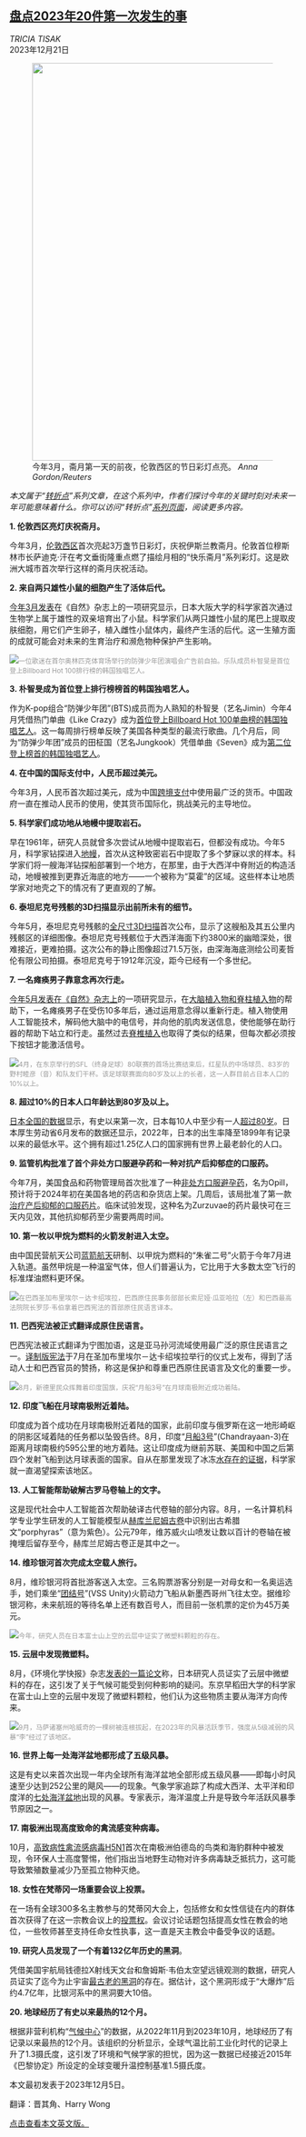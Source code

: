 <!--1703133421000-->
[盘点2023年20件第一次发生的事](https://cn.nytimes.com/opinion/20231221/20-things-that-happened-for-the-first-time-in-2023/)
------

<address>TRICIA TISAK</address><time pudate="2023-12-21 12:26:20" datetime="2023-12-21 12:26:20">2023年12月21日</time><figure><img src="https://images.weserv.nl/?url=static01.nyt.com/images/2023/12/05/multimedia/05tp-fte-jghm/05tp-fte-jghm-master1050.jpg" width="1050" height="700"><figcaption>今年3月，斋月第一天的前夜，伦敦西区的节日彩灯点亮。 <cite>Anna Gordon/Reuters</cite></figcaption></figure><section><p><i>本文属于“</i><a href="https://www.nytimes.com/column/turning-points-2024"><i>转折点</i></a><i>”系列文章，在这个系列中，作者们探讨今年的关键时刻对未来一年可能意味着什么。你可以访问“转折点”</i><a href="https://www.nytimes.com/column/turning-points-2024"><i>系列页面</i></a><i>，阅读更多内容。</i></p><p><b>1. 伦敦西区亮灯庆祝斋月。</b></p><p>今年3月，<a rel="noopener noreferrer" target="_blank" href="https://www.bbc.com/news/uk-england-london-65030988">伦敦西区</a>首次亮起3万盏节日彩灯，庆祝伊斯兰教斋月。伦敦首位穆斯林市长萨迪克·汗在考文垂街隆重点燃了描绘月相的“快乐斋月”系列彩灯。这是欧洲大城市首次举行这样的斋月庆祝活动。</p><p><b>2. 来自两只雄性小鼠的细胞产生了活体后代。</b></p><p><a rel="noopener noreferrer" target="_blank" href="https://www.nature.com/articles/d41586-023-00717-7">今年3月发表</a>在《自然》杂志上的一项研究显示，日本大阪大学的科学家首次通过生物学上属于雄性的双亲培育出了小鼠。科学家们从两只雄性小鼠的尾巴上提取皮肤细胞，用它们产生卵子，植入雌性小鼠体内，最终产生活的后代。这一生殖方面的成就可能会对未来的生育治疗和濒危物种保护产生影响。</p><p><img src="https://images.weserv.nl/?url=static01.nyt.com/images/2023/12/05/multimedia/05tp-fte-cqfg/05tp-fte-cqfg-master1050.jpg"><small style="color: #999;">一位歌迷在首尔奥林匹克体育场举行的防弹少年团演唱会广告前自拍。乐队成员朴智旻是首位登上Billboard Hot 100排行榜的韩国独唱艺人。</small></p><p><b>3. </b><b>朴智旻</b><b>成为首位登上排行榜榜首的韩国独唱艺人。</b></p><p>作为K-pop组合“防弹少年团”(BTS)成员而为人熟知的朴智旻（艺名Jimin）今年4月凭借热门单曲《Like Crazy》成为<a rel="noopener noreferrer" target="_blank" href="https://www.billboard.com/music/chart-beat/jimin-like-crazy-debuts-number-one-first-bts-solo-hot-100-1235297097/" title="Link: https://www.billboard.com/music/chart-beat/jimin-like-crazy-debuts-number-one-first-bts-solo-hot-100-1235297097/">首位登上Billboard Hot 100单曲榜的韩国独唱艺人</a>。这一每周排行榜单反映了美国各种类型的最流行歌曲。几个月后，同为“防弹少年团”成员的田柾国（艺名Jungkook）凭借单曲《Seven》成为<a rel="noopener noreferrer" target="_blank" href="https://www.billboard.com/music/chart-beat/jung-kook-latto-seven-number-one-debut-hot-100-jason-aldean-1235377400/" title="Link: https://www.billboard.com/music/chart-beat/jung-kook-latto-seven-number-one-debut-hot-100-jason-aldean-1235377400/">第二位登上榜首的韩国独唱艺人</a>。</p><p><b>4. 在中国的国际支付中，人民币超过美元。</b></p><p>今年3月，人民币首次超过美元，成为中国<a rel="noopener noreferrer" target="_blank" href="https://www.goldmansachs.com/intelligence/pages/chinas-currency-rises-in-cross-border-trade-but-remains-limited-globally.html">跨境支付</a>中使用最广泛的货币。中国政府一直在推动人民币的使用，使其货币国际化，挑战美元的主导地位。</p><p><b>5. 科学家们成功地从地幔中提取岩石。</b></p><p>早在1961年，研究人员就曾多次尝试从地幔中提取岩石，但都没有成功。今年5月，科学家钻探进入<a rel="noopener noreferrer" target="_blank" href="https://www.science.org/content/article/long-last-ocean-drillers-exhume-bounty-rocks-earth-s-mantle">地幔</a>，首次从这种致密岩石中提取了多个梦寐以求的样本。科学家们将一艘海洋钻探船部署到一个地方，在那里，由于大西洋中脊附近的构造活动，地幔被推到更靠近海底的地方——一个被称为“莫霍”的区域。这些样本让地质学家对地壳之下的情况有了更直观的了解。</p><p><b>6. 泰坦尼克号残骸的3D扫描显示出前所未有的细节。</b></p><p>今年5月，泰坦尼克号残骸的<a rel="noopener noreferrer" target="_blank" href="https://www.magellan.gg/titanic-in-3d/">全尺寸3D扫描</a>首次公布，显示了这艘船及其五公里内残骸区的详细图像。泰坦尼克号残骸位于大西洋海面下约3800米的幽暗深处，很难接近，更难拍摄。这次公布的静止图像超过71.5万张，由深海海底测绘公司麦哲伦有限公司拍摄。泰坦尼克号于1912年沉没，距今已经有一个多世纪。</p><p><b>7. 一名瘫痪男子靠意念再次行走。</b></p><p><a rel="noopener noreferrer" target="_blank" href="https://www.nature.com/articles/s41586-023-06094-5">今年5月发表在《自然》杂志上</a>的一项研究显示，在<a href="https://www.nytimes.com/2023/05/24/science/paralysis-brain-implants-ai.html">大脑植入物和脊柱植入物</a>的帮助下，一名瘫痪男子在受伤10多年后，通过运用意念得以重新行走。植入物使用人工智能技术，解码他大脑中的电信号，并向他的肌肉发送信息，使他能够在助行器的帮助下站立和行走。虽然过去<a href="https://www.nytimes.com/2018/10/31/health/spine-surgery-paralysis.html">脊椎植入</a>也取得了类似的结果，但每次都必须按下按钮才能激活信号。</p><p><img src="https://images.weserv.nl/?url=static01.nyt.com/images/2023/12/05/multimedia/05tp-fte-tghq/05tp-fte-tghq-master1050.jpg"><small style="color: #999;">4月，在东京举行的SFL（终身足球）80联赛的首场比赛结束后，红星队的中场球员、83岁的野村睦彦（音）和队友们干杯。该足球联赛面向80岁及以上的长者，这一人群目前占日本人口的10%以上。</small></p><p><b>8. 超过10%的日本人口年龄达到80岁及以上。</b></p><p><a rel="noopener noreferrer" target="_blank" href="https://www.stat.go.jp/data/topics/pdf/topi138_01.pdf">日本全国的数据</a>显示，有史以来第一次，日本每10人中至少有一人<a rel="noopener noreferrer" target="_blank" href="https://www.weforum.org/agenda/2023/09/elderly-oldest-population-world-japan/">超过80岁</a>。日本厚生劳动省6月发布的数据还显示，2022年，日本的出生率降至1899年有记录以来的最低水平。这个拥有超过1.25亿人口的国家拥有世界上最老龄化的人口。</p><p><b>9. 监管机构批准了首个非处方口服避孕药和一种对抗产后抑郁症的口服药。</b></p><p>今年7月，美国食品和药物管理局首次批准了一种<a href="https://www.nytimes.com/2023/07/13/health/otc-birth-control-pill.html">非处方口服避孕药</a>，名为Opill，预计将于2024年初在美国各地的药店和杂货店上架。几周后，该局批准了第一款<a href="https://www.nytimes.com/2023/08/04/health/postpartum-depression-pill-fda.html">治疗产后抑郁的口服药片</a>。临床试验发现，这种名为Zurzuvae的药片最快可在三天内见效，其他抗抑郁药至少需要两周时间。</p><p><b>10. 第一枚以甲烷为燃料的火箭发射进入太空。</b></p><p>由中国民营航天公司<a rel="noopener noreferrer" target="_blank" href="https://spacenews.com/chinas-landspace-reaches-orbit-with-methane-powered-zhuque-2-rocket/">蓝箭航天</a>研制、以甲烷为燃料的“朱雀二号”火箭于今年7月进入轨道。虽然甲烷是一种温室气体，但人们普遍认为，它比用于大多数太空飞行的标准煤油燃料更环保。</p><p><img src="https://images.weserv.nl/?url=static01.nyt.com/images/2023/12/05/multimedia/05tp-fte-kfwh/05tp-fte-kfwh-master1050.jpg"><small style="color: #999;">在巴西圣加布里埃尔－达卡绍埃拉，巴西原住民事务部部长索尼娅·瓜亚哈拉（左）和巴西最高法院院长罗莎·韦伯拿着巴西宪法的首部原住民语言译本。</small></p><p><b>11. 巴西宪法被正式翻译成原住民语言。</b></p><p>巴西宪法被正式翻译为宁图加语，这是亚马孙河流域使用最广泛的原住民语言之一。<a rel="noopener noreferrer" target="_blank" href="https://www.stf.jus.br/arquivo/cms/noticiaNoticiaStf/anexo/ConstituicaoNheengatu_WEB1.pdf">译制版宪法</a>于7月在圣加布里埃尔－达卡绍埃拉举行的仪式上发布，得到了活动人士和巴西官员的赞扬，称这是保护和尊重巴西原住民语言及文化的重要一步。</p><p><img src="https://images.weserv.nl/?url=static01.nyt.com/images/2023/12/05/multimedia/05tp-fte-cbgh/05tp-fte-cbgh-master1050.jpg"><small style="color: #999;">8月，新德里民众挥舞着印度国旗，庆祝“月船3号”在月球南极附近成功着陆。</small></p><p><b>12. 印度飞船在月球南极附近着陆。</b></p><p>印度成为首个成功在月球南极附近着陆的国家，此前印度与俄罗斯在这一地形崎岖的阴影区域着陆的任务都以坠毁告终。8月，印度“<a href="https://www.nytimes.com/2023/08/23/science/chandrayaan-3-india-moon-landing.html">月船3号</a>”(Chandrayaan-3)在距离月球南极约595公里的地方着陆。这让印度成为继前苏联、美国和中国之后第四个发射飞船到达月球表面的国家。自从在那里发现了冰冻<a href="https://www.nytimes.com/1996/12/04/us/the-moon-may-have-water-and-many-new-possibilities.html#:~:text=After%20two%20years%20of%20careful,near%20the%20lunar%20south%20pole.">水存在的证据</a>，科学家就一直渴望探索该地区。</p><p><b>13. 人工智能帮助破解古罗马卷轴上的文字。</b></p><p>这是现代社会中人工智能首次帮助破译古代卷轴的部分内容。8月，一名计算机科学专业学生研发的人工智能模型从<a rel="noopener noreferrer" target="_blank" href="https://scrollprize.org/firstletters" title="Link: https://scrollprize.org/firstletters">赫库兰尼姆古卷</a>中识别出古希腊文“porphyras”（意为紫色）。公元79年，维苏威火山喷发让数以百计的卷轴在被掩埋后留存至今，赫库兰尼姆古卷正是其中之一。</p><p><b>14. 维珍银河首次完成太空载人旅行。</b></p><p>8月，维珍银河将首批游客送入太空。三名购票游客分别是一对母女和一名奥运选手，她们乘坐“<a rel="noopener noreferrer" target="_blank" href="https://www.virgingalactic.com/news/virgin-galactic-completes-first-private-astronaut-spaceflight-galactic-02" title="Link: https://www.virgingalactic.com/news/virgin-galactic-completes-first-private-astronaut-spaceflight-galactic-02">团结号</a>”(VSS Unity)火箭动力飞船从新墨西哥州飞往太空。据维珍银河称，未来航班的等待名单上还有数百号人，而目前一张机票的定价为45万美元。</p><p><img src="https://images.weserv.nl/?url=static01.nyt.com/images/2023/12/05/multimedia/05tp-fte-wftm/05tp-fte-wftm-master1050.jpg"><small style="color: #999;">今年，研究人员在日本富士山上空的云层中证实了微塑料颗粒的存在。</small></p><p><b>15. 云层中发现微塑料。</b></p><p>8月，《环境化学快报》杂志<a rel="noopener noreferrer" target="_blank" href="https://link.springer.com/article/10.1007/s10311-023-01626-x#Sec1">发表的一篇论文</a>称，日本研究人员证实了云层中微塑料的存在，这引发了关于气候可能受到何种影响的疑问。东京早稻田大学的科学家在富士山上空的云层中发现了微塑料颗粒，他们认为这些物质主要从海洋方向传来。</p><p><img src="https://images.weserv.nl/?url=static01.nyt.com/images/2023/12/05/multimedia/05tp-fte-wmvl/05tp-fte-wmvl-master1050.jpg"><small style="color: #999;">9月，马萨诸塞州哈威奇的一棵树被连根拔起，在2023年的风暴活跃季节，强度从5级减弱的风暴“李”经过了该地区。</small></p><p><b>16. 世界上每一处海洋盆地都形成了五级风暴。</b></p><p>这是有史以来首次出现一年内全球所有海洋盆地全部形成五级风暴——即每小时风速至少达到252公里的飓风——的现象。气象学家追踪了构成大西洋、太平洋和印度洋的<a rel="noopener noreferrer" target="_blank" href="https://www.theweathernetwork.com/en/news/weather/severe/a-world-first-every-tropical-ocean-saw-a-category-5-hurricane-cyclone-in-2023">七处海洋盆地</a>出现的风暴。专家表示，海洋温度上升是导致今年活跃风暴季节原因之一。</p><p><b>17. 南极洲出现高度致命的禽流感变种病毒。</b></p><p>10月，<a rel="noopener noreferrer" target="_blank" href="https://www.bas.ac.uk/media-post/first-confirmed-cases-of-avian-influenza-in-the-antarctic-region/">高致病性禽流感病毒H5N1</a>首次在南极洲伯德岛的鸟类和海豹群种中被发现，令环保人士高度警惕，他们指出当地野生动物对许多病毒缺乏抵抗力，这可能导致繁殖数量减少乃至孤立物种灭绝。</p><p><b>18. 女性在梵蒂冈一场重要会议上投票。</b></p><p>在一场有全球300多名主教参与的梵蒂冈大会上，包括修女和女性信徒在内的群体首次获得了在这一宗教会议上的<a href="https://www.nytimes.com/2023/10/25/world/europe/women-vatican-synod-vote.html">投票权</a>。会议讨论话题包括提高女性在教会的地位，一些牧师甚至支持任命女性执事，这一直是天主教会中备受争议的话题。</p><p><b>19. 研究人员发现了一个有着132亿年历史的黑洞</b>。</p><p>凭借美国宇航局钱德拉X射线天文台和詹姆斯·韦伯太空望远镜观测的数据，研究人员证实了迄今为止宇宙<a rel="noopener noreferrer" target="_blank" href="https://www.nasa.gov/missions/chandra/nasa-telescopes-discover-record-breaking-black-hole/">最古老的黑洞</a>的存在。据估计，这个黑洞形成于“大爆炸”后约4.7亿年，比银河系中的黑洞要大10倍。</p><p><b>20. 地球经历了有史以来最热的12个月。</b></p><p>根据非营利机构“<a rel="noopener noreferrer" target="_blank" href="https://www.climatecentral.org/climate-matters/earths-hottest-12-month-streak-2023">气候中心</a>”的数据，从2022年11月到2023年10月，地球经历了有记录以来最热的12个月。该组织的分析显示，全球气温比前工业化时代的记录上升了1.3摄氏度，这引发了环境和气候学家的担忧，因为这一数据已经接近2015年《巴黎协定》所设定的全球变暖升温控制基准1.5摄氏度。</p></section><footer><p>本文最初发表于2023年12月5日。</p><p>翻译：晋其角、Harry Wong</p><p><a rel="nofollow" target="_blank" href="https://www.nytimes.com/2023/12/05/special-series/20-things-that-happened-for-the-first-time-in-2023.html">点击查看本文英文版。</a></p></footer>
